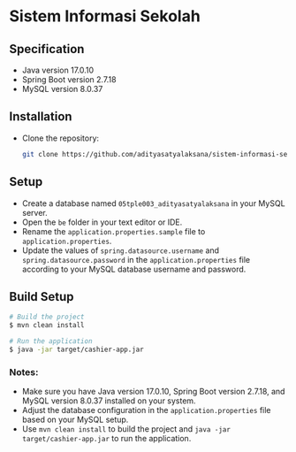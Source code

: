 # Sistem Informasi Sekolah

## Specification
- Java version 17.0.10
- Spring Boot version 2.7.18
- MySQL version 8.0.37

## Installation
- Clone the repository:
  ```bash
  git clone https://github.com/adityasatyalaksana/sistem-informasi-sekolah.git
  ```

## Setup
- Create a database named `05tple003_adityasatyalaksana` in your MySQL server.
- Open the `be` folder in your text editor or IDE.
- Rename the `application.properties.sample` file to `application.properties`.
- Update the values of `spring.datasource.username` and `spring.datasource.password` in the `application.properties` file according to your MySQL database username and password.

## Build Setup

```bash
# Build the project
$ mvn clean install

# Run the application
$ java -jar target/cashier-app.jar
```

### Notes:
- Make sure you have Java version 17.0.10, Spring Boot version 2.7.18, and MySQL version 8.0.37 installed on your system.
- Adjust the database configuration in the `application.properties` file based on your MySQL setup.
- Use `mvn clean install` to build the project and `java -jar target/cashier-app.jar` to run the application.